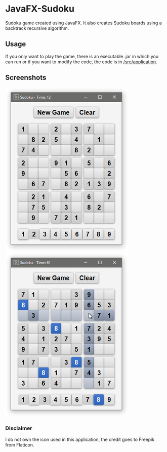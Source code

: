 # JavaFX-Sudoku
Sudoku game created using JavaFX. It also creates Sudoku boards using a backtrack recursive algorithm.

## Usage
If you only want to play the game, there is an executable .jar in which you can run or if you want to modify the code, the code is in [/src/application](JavaFX-Sudoku/tree/master/src/application).

## Screenshots

![Board](https://raw.githubusercontent.com/BenJeau/JavaFX-Sudoku/master/screenshots/Board.PNG)
![Play](https://raw.githubusercontent.com/BenJeau/JavaFX-Sudoku/master/screenshots/Play.png)

### Disclaimer
I do not own the icon used in this application, the credit goes to Freepik from Flaticon.
